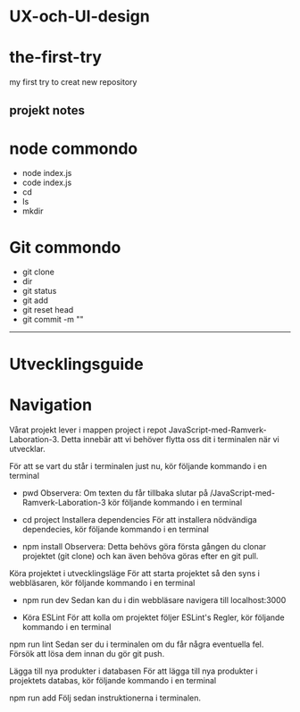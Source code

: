 # UX-och-UI-design

# the-first-try
my first try to creat new repository
## projekt notes
# node  commondo
- node index.js
- code index.js
- cd
- ls
-  mkdir



# Git commondo
- git clone
- dir
- git status
- git add
- git reset head
- git commit -m ""

---------------------------------------------------------------------------------------------------------------------------------------------------------------------------

# Utvecklingsguide
 # Navigation
Vårat projekt lever i mappen project i repot JavaScript-med-Ramverk-Laboration-3.
Detta innebär att vi behöver flytta oss dit i terminalen när vi utvecklar.

För att se vart du står i terminalen just nu, kör följande kommando i en terminal

- pwd
Observera: Om texten du får tillbaka slutar på /JavaScript-med-Ramverk-Laboration-3 kör följande kommando i en terminal

- cd project
Installera dependencies
För att installera nödvändiga dependecies, kör följande kommando i en terminal

- npm install
Observera: Detta behövs göra första gången du clonar projektet (git clone) och kan även behöva göras efter en git pull.

Köra projektet i utvecklingsläge
För att starta projektet så den syns i webbläsaren, kör följande kommando i en terminal

- npm run dev
Sedan kan du i din webbläsare navigera till localhost:3000

- Köra ESLint
För att kolla om projektet följer ESLint's Regler, kör följande kommando i en terminal

npm run lint
Sedan ser du i terminalen om du får några eventuella fel. Försök att lösa dem innan du gör git push.

Lägga till nya produkter i databasen
För att lägga till nya produkter i projektets databas, kör följande kommando i en terminal

npm run add
Följ sedan instruktionerna i terminalen.
